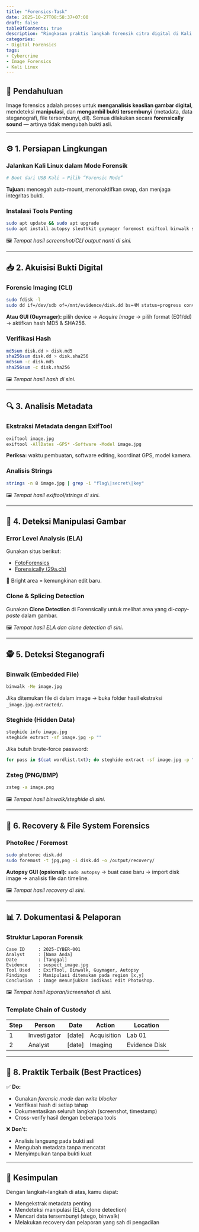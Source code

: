 ```yaml
---
title: "Forensics-Task"
date: 2025-10-27T08:58:37+07:00
draft: false
tableOfContents: true
description: "Ringkasan praktis langkah forensik citra digital di Kali Linux — siap presentasi dan praktik."
categories:
- Digital Forensics
tags:
- Cybercrime
- Image Forensics
- Kali Linux
---
```


## 🧩 Pendahuluan

Image forensics adalah proses untuk **menganalisis keaslian gambar digital**, mendeteksi **manipulasi**, dan **mengambil bukti tersembunyi** (metadata, data steganografi, file tersembunyi, dll). Semua dilakukan secara **forensically sound** — artinya tidak mengubah bukti asli.

---

## ⚙️ 1. Persiapan Lingkungan

### Jalankan Kali Linux dalam Mode Forensik

```bash
# Boot dari USB Kali → Pilih “Forensic Mode”
```

**Tujuan:** mencegah auto-mount, menonaktifkan swap, dan menjaga integritas bukti.

### Instalasi Tools Penting

```bash
sudo apt update && sudo apt upgrade
sudo apt install autopsy sleuthkit guymager foremost exiftool binwalk steghide testdisk scalpel bulk-extractor
```

🖼️ *Tempat hasil screenshot/CLI output nanti di sini.*

---

## 📥 2. Akuisisi Bukti Digital

### Forensic Imaging (CLI)

```bash
sudo fdisk -l
sudo dd if=/dev/sdb of=/mnt/evidence/disk.dd bs=4M status=progress conv=noerror,sync
```

**Atau GUI (Guymager):** pilih device → *Acquire Image* → pilih format (E01/dd) → aktifkan hash MD5 & SHA256.

### Verifikasi Hash

```bash
md5sum disk.dd > disk.md5
sha256sum disk.dd > disk.sha256
md5sum -c disk.md5
sha256sum -c disk.sha256
```

🖼️ *Tempat hasil hash di sini.*

---

## 🔍 3. Analisis Metadata

### Ekstraksi Metadata dengan ExifTool

```bash
exiftool image.jpg
exiftool -AllDates -GPS* -Software -Model image.jpg
```

**Periksa:** waktu pembuatan, software editing, koordinat GPS, model kamera.

### Analisis Strings

```bash
strings -n 8 image.jpg | grep -i "flag\|secret\|key"
```

🖼️ *Tempat hasil exiftool/strings di sini.*

---

## 🧠 4. Deteksi Manipulasi Gambar

### Error Level Analysis (ELA)

Gunakan situs berikut:

* [FotoForensics](https://fotoforensics.com)
* [Forensically (29a.ch)](https://29a.ch/photo-forensics)

🧩 Bright area = kemungkinan edit baru.

### Clone & Splicing Detection

Gunakan **Clone Detection** di Forensically untuk melihat area yang di-*copy-paste* dalam gambar.

🖼️ *Tempat hasil ELA dan clone detection di sini.*

---

## 🕵️ 5. Deteksi Steganografi

### Binwalk (Embedded File)

```bash
binwalk -Me image.jpg
```

Jika ditemukan file di dalam image → buka folder hasil ekstraksi `_image.jpg.extracted/`.

### Steghide (Hidden Data)

```bash
steghide info image.jpg
steghide extract -sf image.jpg -p ""
```

Jika butuh brute-force password:

```bash
for pass in $(cat wordlist.txt); do steghide extract -sf image.jpg -p "$pass"; done
```

### Zsteg (PNG/BMP)

```bash
zsteg -a image.png
```

🖼️ *Tempat hasil binwalk/steghide di sini.*

---

## 🧱 6. Recovery & File System Forensics

### PhotoRec / Foremost

```bash
sudo photorec disk.dd
sudo foremost -t jpg,png -i disk.dd -o /output/recovery/
```

**Autopsy GUI (opsional):** `sudo autopsy` → buat case baru → import disk image → analisis file dan timeline.

🖼️ *Tempat hasil recovery di sini.*

---

## 📊 7. Dokumentasi & Pelaporan

### Struktur Laporan Forensik

```
Case ID     : 2025-CYBER-001
Analyst     : [Nama Anda]
Date        : [Tanggal]
Evidence    : suspect_image.jpg
Tool Used   : ExifTool, Binwalk, Guymager, Autopsy
Findings    : Manipulasi ditemukan pada region [x,y]
Conclusion  : Image menunjukkan indikasi edit Photoshop.
```

🖼️ *Tempat hasil laporan/screenshot di sini.*

### Template Chain of Custody

| Step | Person       | Date   | Action      | Location      |
| ---- | ------------ | ------ | ----------- | ------------- |
| 1    | Investigator | [date] | Acquisition | Lab 01        |
| 2    | Analyst      | [date] | Imaging     | Evidence Disk |

---

## 🧾 8. Praktik Terbaik (Best Practices)

✅ **Do:**

* Gunakan *forensic mode* dan *write blocker*
* Verifikasi hash di setiap tahap
* Dokumentasikan seluruh langkah (screenshot, timestamp)
* Cross-verify hasil dengan beberapa tools

❌ **Don’t:**

* Analisis langsung pada bukti asli
* Mengubah metadata tanpa mencatat
* Menyimpulkan tanpa bukti kuat

---

## 🧩 Kesimpulan

Dengan langkah-langkah di atas, kamu dapat:

* Mengekstrak metadata penting
* Mendeteksi manipulasi (ELA, clone detection)
* Mencari data tersembunyi (stego, binwalk)
* Melakukan recovery dan pelaporan yang sah di pengadilan